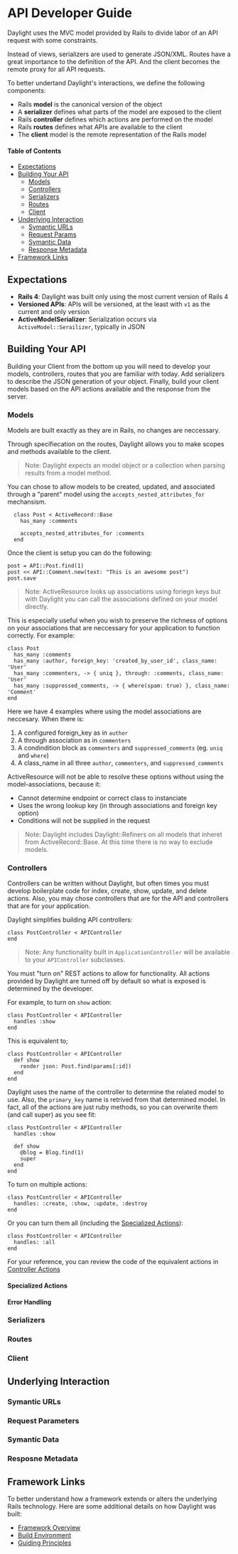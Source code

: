 # API Developer Guide

Daylight uses the MVC model provided by Rails to divide labor of an API request
with some constraints.

Instead of views, serializers are used to generate JSON/XML.  Routes have a
great importance to the definition of the API.  And the client becomes the
remote proxy for all API requests.

To better undertand Daylight's interactions, we define the following components:
* Rails **model** is the canonical version of the object
* A **serializer** defines what parts of the model are exposed to the client
* Rails **controller** defines which actions are performed on the model
* Rails **routes** defines what APIs are available to the client
* The **client** model is the remote representation of the Rails model

#### Table of Contents
* [Expectations](#expectations)
* [Building Your API](#building-your-api)
  * [Models](#models)
  * [Controllers](#controllers)
  * [Serializers](#serializers)
  * [Routes](#routes)
  * [Client](#client)
* [Underlying Interaction](#underlying-interaction)
  * [Symantic URLs](#symantic-urls)
  * [Request Params](#request-params)
  * [Symantic Data](#symantic-data)
  * [Response Metadata](#response-metadata)
* [Framework Links](#framework-links)

## Expectations

* **Rails 4**: Daylight was built only using the most current version of Rails 4
* **Versioned APIs**: APIs will be versioned, at the least with `v1` as the current and only version
* **ActiveModelSerializer**: Serialization occurs via `ActiveModel::Serailizer`, typically in JSON

## Building Your API

Building your Client from the bottom up you will need to develop your models,
controllers, routes that you are familiar with today.  Add serializers to
describe the JSON generation of your object.  Finally, build your client models
based on the API actions available and the response from the server.

### Models

Models are built exactly as they are in Rails, no changes are neccessary.

Through specifiecation on the routes, Daylight allows you to make scopes and
methods available to the client.

> Note: Daylight expects an model object or a collection when parsing results
> from a model method.

You can chose to allow models to be created, updated, and associated through
a "parent" model using the `accepts_nested_attributes_for` mechansism.

      class Post < ActiveRecord::Base
        has_many :comments

        accepts_nested_attributes_for :comments
      end

Once the client is setup you can do the following:

    post = API::Post.find(1)
    post << API::Comment.new(text: "This is an awesome post")
    post.save

> Note: ActiveResource looks up associations using foriegn keys but with
> Daylight you can call the associations defined on your model directly.

This is especially useful when you wish to preserve the richness of options on
your associations that are neccessary for your application to function
correctly.  For example:

    class Post
      has_many :comments
      has_many :author, foreign_key: 'created_by_user_id', class_name: 'User'
      has_many :commenters, -> { uniq }, through: :comments, class_name: 'User'
      has_many :suppressed_comments, -> { where(spam: true) }, class_name: 'Comment'
    end

Here we have 4 examples where using the model associations are neccesary.  When
there is:

1. A configured foreign_key as in `author`
2. A through association as in `commenters`
3. A condindition block as `commenters` and `suppressed_comments` (eg. `uniq`
   and `where`)
4. A class_name in all three `author`, `commenters`, and `suppressed_comments`

ActiveResource will not be able to resolve these options without using the
model-associations, because it:
* Cannot determine endpoint or correct class to instanciate
* Uses the wrong lookup key (in through associations and foreign key option)
* Conditions will not be supplied in the request

> Note: Daylight includes Daylight::Refiners on all models that inheret from
> ActiveRecord::Base.  At this time there is no way to exclude models.

### Controllers

Controllers can be written without Daylight, but often times you must develop
boilerplate code for index, create, show, update, and delete actions.  Also,
you may chose controllers that are for the API and controllers that are for
your application.

Daylight simplifies building API controllers:

    class PostController < APIController
    end

> Note: Any functionality built in `ApplicationController` will be available to
> your `APIController` subclasses.

You must "turn on" REST actions to allow for functionality.  All actions
provided by Daylight are turned off by default so what is exposed is determined
by the developer.

For example, to turn on `show` action:

    class PostController < APIController
      handles :show
    end

This is equivalent to;

    class PostController < APIController
      def show
        render json: Post.find(params[:id])
      end
    end

Daylight uses the name of the controller to determine the related model to use.
Also, the `primary_key` name is retrived from that determined model.  In fact,
all of the actions are just ruby methods, so you can overwrite them (and call
super) as you see fit:

    class PostController < APIController
      handles :show

      def show
        @blog = Blog.find(1)
        super
      end
    end

To turn on multiple actions:

    class PostController < APIController
      handles: :create, :show, :update, :destroy
    end

Or you can turn them all (including the [Specialized Actions](#specialized-actions)):

    class PostController < APIController
      handles: :all
    end

For your reference, you can review the code of the equivalent actions in
[Controller Actions](actions.md)

####  Specialized Actions

#### Error Handling

### Serializers

### Routes

### Client

## Underlying Interaction

### Symantic URLs

### Request Parameters

### Symantic Data

### Resposne Metadata

## Framework Links

To better understand how a framework extends or alters the underlying Rails
technology.  Here are some additional details on how Daylight was built:

* [Framework Overview](framework.md)
* [Build Environment](environment.md)
* [Guiding Principles](principles.md)
